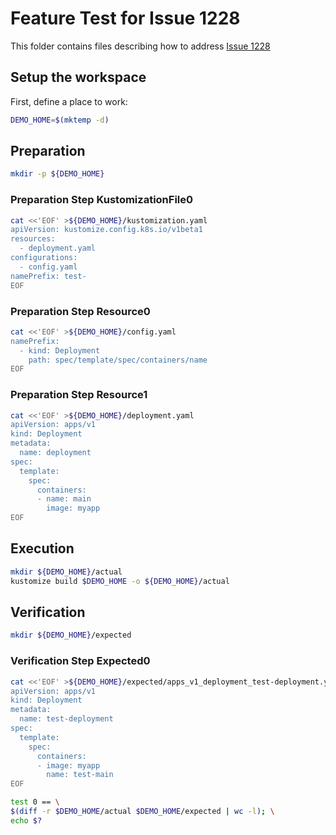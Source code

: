 # Feature Test for Issue 1228


This folder contains files describing how to address [Issue 1228](https://github.com/kubernetes-sigs/kustomize/issues/1228)

## Setup the workspace

First, define a place to work:

<!-- @makeWorkplace @test -->
```bash
DEMO_HOME=$(mktemp -d)
```

## Preparation

<!-- @makeDirectories @test -->
```bash
mkdir -p ${DEMO_HOME}
```

### Preparation Step KustomizationFile0

<!-- @createKustomizationFile0 @test -->
```bash
cat <<'EOF' >${DEMO_HOME}/kustomization.yaml
apiVersion: kustomize.config.k8s.io/v1beta1
resources:
  - deployment.yaml
configurations:
  - config.yaml
namePrefix: test-
EOF
```


### Preparation Step Resource0

<!-- @createResource0 @test -->
```bash
cat <<'EOF' >${DEMO_HOME}/config.yaml
namePrefix:
  - kind: Deployment
    path: spec/template/spec/containers/name
EOF
```


### Preparation Step Resource1

<!-- @createResource1 @test -->
```bash
cat <<'EOF' >${DEMO_HOME}/deployment.yaml
apiVersion: apps/v1
kind: Deployment
metadata:
  name: deployment
spec:
  template:
    spec:
      containers:
      - name: main
        image: myapp
EOF
```

## Execution

<!-- @build @test -->
```bash
mkdir ${DEMO_HOME}/actual
kustomize build $DEMO_HOME -o ${DEMO_HOME}/actual
```

## Verification

<!-- @createExpectedDir @test -->
```bash
mkdir ${DEMO_HOME}/expected
```


### Verification Step Expected0

<!-- @createExpected0 @test -->
```bash
cat <<'EOF' >${DEMO_HOME}/expected/apps_v1_deployment_test-deployment.yaml
apiVersion: apps/v1
kind: Deployment
metadata:
  name: test-deployment
spec:
  template:
    spec:
      containers:
      - image: myapp
        name: test-main
EOF
```


<!-- @compareActualToExpected @test -->
```bash
test 0 == \
$(diff -r $DEMO_HOME/actual $DEMO_HOME/expected | wc -l); \
echo $?
```

